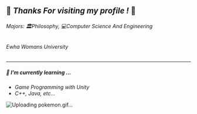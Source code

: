 ## 🌊 *Thanks For visiting my profile !* 🐬
###### *Majors: 🏛️Philosophy, 💻Computer Science And Engineering*
###### *Ewha Womans University*
___

##### 🌱 I’m currently learning ...
* *Game Programming with Unity*
* *C++, Java, etc...*

![Uploading pokemon.gif…]()

<!--
**ZoroZuro1/ZoroZuro1** is a ✨ _special_ ✨ repository because its `README.md` (this file) appears on your GitHub profile.

Here are some ideas to get you started:

- 🔭 I’m currently working on ...
- 🌱 I’m currently learning ...
- 👯 I’m looking to collaborate on ...
- 🤔 I’m looking for help with ...
- 💬 Ask me about ...
- 📫 How to reach me: ...
- 😄 Pronouns: ...
- ⚡ Fun fact: ...
-->
